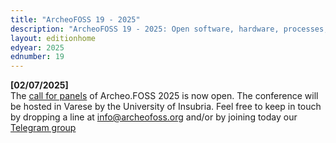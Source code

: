 ```yaml
---
title: "ArcheoFOSS 19 - 2025"
description: "ArcheoFOSS 19 - 2025: Open software, hardware, processes, data and formats in archaeological research will be hosted in Varese by the University of Insubria"
layout: editionhome
edyear: 2025
ednumber: 19
---
```



**[02/07/2025]**  
The [call for panels](/2025/call-for-panels) of Archeo.FOSS 2025 is now open.
The conference will be hosted in Varese by the University of Insubria. 
Feel free to keep in touch by dropping a line at [info@archeofoss.org](mailto:archaeofoss.org) and/or by joining today our [<i class="fa fa-telegram" aria-hidden="true"></i> Telegram group](https://t.me/ArcheoFOSS)
